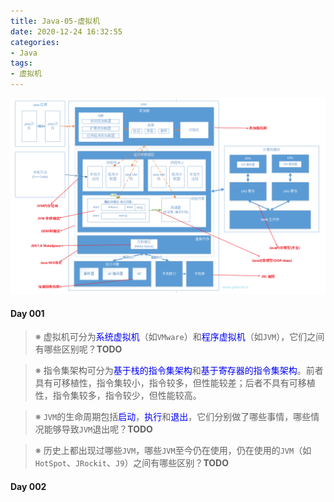 ```yaml
---
title: Java-05-虚拟机
date: 2020-12-24 16:32:55
categories:
- Java
tags:
- 虚拟机
---
```


<img src="Java-05-虚拟机/java-jvm-overview.png" style="zoom:80%;" />

#### Day 001

> <!-- Part 005 -->
>
> ※ 虚拟机可分为<span style="color:blue">系统虚拟机</span>（如`VMware`）和<span style="color:blue">程序虚拟机</span>（如`JVM`），它们之间有哪些区别呢？**TODO**

> <!-- Part 008 -->
>
> ※ 指令集架构可分为<span style="color:blue">基于栈的指令集架构</span>和<span style="color:blue">基于寄存器的指令集架构</span>。前者具有可移植性，指令集较小，指令较多，但性能较差；后者不具有可移植性，指令集较多，指令较少，但性能较高。

> <!-- Part 009 -->
>
> ※ `JVM`的生命周期包括<span style="color:blue">启动</span>，<span style="color:blue">执行</span>和<span style="color:blue">退出</span>，它们分别做了哪些事情，哪些情况能够导致`JVM`退出呢？**TODO**

> <!-- Part 010 -->
>
> ※ 历史上都出现过哪些`JVM`，哪些`JVM`至今仍在使用，仍在使用的`JVM`（如`HotSpot`、`JRockit`、`J9`）之间有哪些区别？**TODO**

#### Day 002

